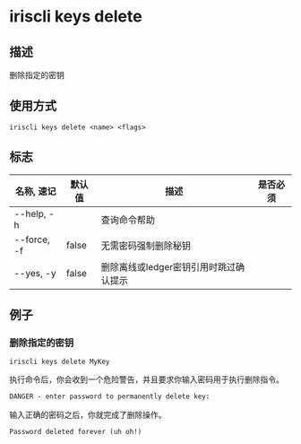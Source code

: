 # iriscli keys delete

## 描述

删除指定的密钥

## 使用方式

```
iriscli keys delete <name> <flags>
```

## 标志

| 名称, 速记       | 默认值 | 描述                              | 是否必须 |
| --------------- | ----- | -------------------------------- | ------- |
| --help, -h      |       | 查询命令帮助                       |         |
| --force, -f     | false | 无需密码强制删除秘钥                 |        |
| --yes, -y       | false | 删除离线或ledger密钥引用时跳过确认提示 |        | 

## 例子

### 删除指定的密钥

```shell
iriscli keys delete MyKey
```

执行命令后，你会收到一个危险警告，并且要求你输入密码用于执行删除指令。

```txt
DANGER - enter password to permanently delete key:
```

输入正确的密码之后，你就完成了删除操作。

```txt
Password deleted forever (uh oh!)
```